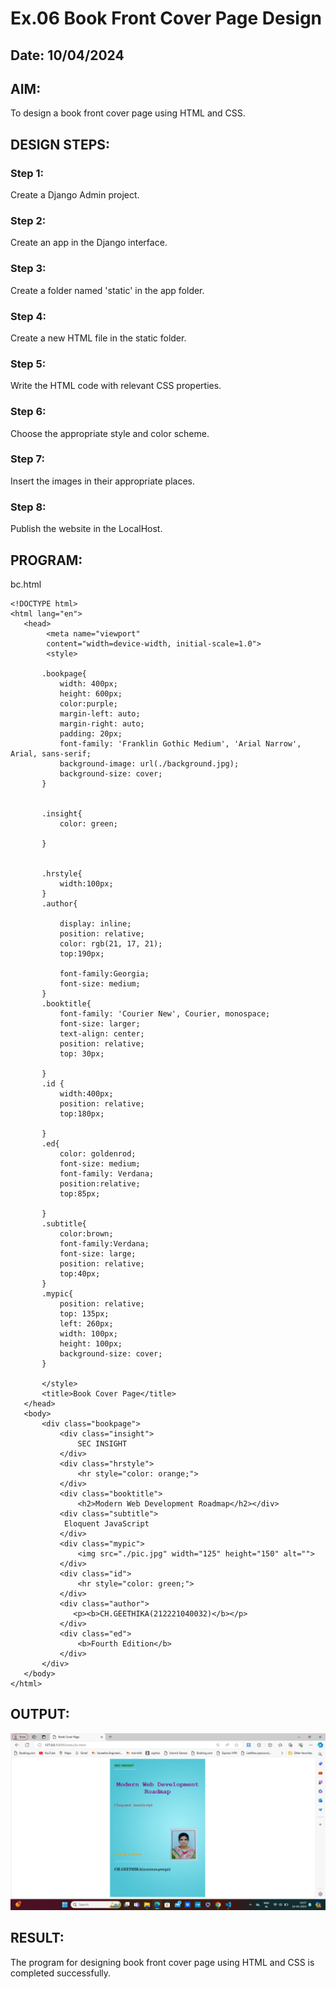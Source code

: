 # Ex.06 Book Front Cover Page Design
## Date: 10/04/2024

## AIM:
To design a book front cover page using HTML and CSS.

## DESIGN STEPS:

### Step 1:
Create a Django Admin project.

### Step 2:
Create an app in the Django interface.

### Step 3:
Create a folder named 'static' in the app folder.

### Step 4:
Create a new HTML file in the static folder.

### Step 5:
Write the HTML code with relevant CSS properties.

### Step 6:
Choose the appropriate style and color scheme.

### Step 7:
Insert the images in their appropriate places.

### Step 8:
Publish the website in the LocalHost.

## PROGRAM:

bc.html
```
<!DOCTYPE html>
<html lang="en">
   <head>
        <meta name="viewport" 
        content="width=device-width, initial-scale=1.0">
        <style>

       .bookpage{
           width: 400px;
           height: 600px;
           color:purple;
           margin-left: auto;
           margin-right: auto;
           padding: 20px;
           font-family: 'Franklin Gothic Medium', 'Arial Narrow', Arial, sans-serif;
           background-image: url(./background.jpg);
           background-size: cover;
       }
           

       .insight{
           color: green;

       }

       
       .hrstyle{
           width:100px;
       }
       .author{
       
           display: inline;
           position: relative;
           color: rgb(21, 17, 21);
           top:190px;
           
           font-family:Georgia;
           font-size: medium;
       }
       .booktitle{
           font-family: 'Courier New', Courier, monospace;
           font-size: larger;
           text-align: center;
           position: relative;
           top: 30px;
       
       }
       .id {
           width:400px;
           position: relative;
           top:180px;
           
       }
       .ed{
           color: goldenrod;
           font-size: medium;
           font-family: Verdana;
           position:relative;
           top:85px;

       }
       .subtitle{
           color:brown;
           font-family:Verdana;
           font-size: large;
           position: relative;
           top:40px;
       }
       .mypic{
           position: relative;
           top: 135px;
           left: 260px;
           width: 100px;
           height: 100px;
           background-size: cover;
       }
       
       </style>
       <title>Book Cover Page</title>
   </head>
   <body>
       <div class="bookpage">
           <div class="insight">
               SEC INSIGHT
           </div>
           <div class="hrstyle">
               <hr style="color: orange;">
           </div>
           <div class="booktitle">
               <h2>Modern Web Development Roadmap</h2></div>
           <div class="subtitle">
            Eloquent JavaScript
           </div>
           <div class="mypic">
               <img src="./pic.jpg" width="125" height="150" alt="">
           </div>
           <div class="id">
               <hr style="color: green;">
           </div>
           <div class="author">
              <p><b>CH.GEETHIKA(212221040032)</b></p>
           </div>
           <div class="ed">
               <b>Fourth Edition</b>
           </div>
       </div>
   </body>
</html>
```


## OUTPUT:

![alt text](<sam/bcapp/static/Screenshot (417).png>)

## RESULT:
The program for designing book front cover page using HTML and CSS is completed successfully.
